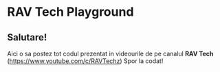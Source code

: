 # RAV Tech Playground

## Salutare!

Aici o sa postez tot codul prezentat in videourile de pe canalul **RAV Tech** (https://www.youtube.com/c/RAVTechz)
Spor la codat!

